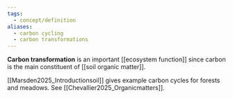 ```yaml
---
tags:
  - concept/definition
aliases:
  - carbon cycling
  - carbon transformations
---
```

**Carbon transformation** is an important [[ecosystem function]] since carbon is the main constituent of [[soil organic matter]].

[[Marsden2025_Introductionsoil]] gives example carbon cycles for forests and meadows.
See [[Chevallier2025_Organicmatters]].
